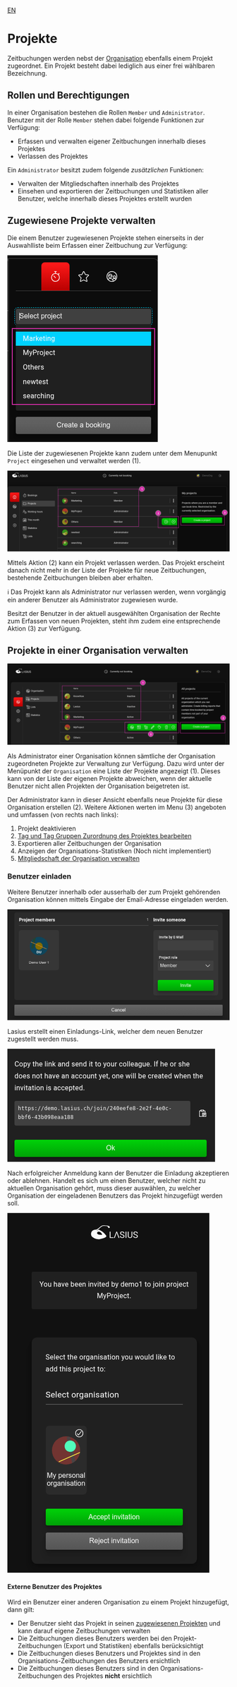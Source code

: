 [EN](Projects.md)

# Projekte
Zeitbuchungen werden nebst der [Organisation](DE%3AOrganisations.md) ebenfalls einem Projekt zugeordnet. Ein Projekt besteht dabei lediglich aus einer frei wählbaren Bezeichnung.


## Rollen und Berechtigungen
In einer Organisation bestehen die Rollen `Member` und `Administrator`. Benutzer mit der Rolle `Member` stehen dabei folgende Funktionen zur Verfügung:

- Erfassen und verwalten eigener Zeitbuchungen innerhalb dieses Projektes
- Verlassen des Projektes

Ein `Administrator` besitzt zudem folgende *zusätzlichen* Funktionen:

- Verwalten der Mitgliedschaften innerhalb des Projektes
- Einsehen und exportieren der Zeitbuchungen und Statistiken aller Benutzer, welche innerhalb dieses Projektes erstellt wurden

## Zugewiesene Projekte verwalten
Die einem Benutzer zugewiesenen Projekte stehen einerseits in der Auswahlliste beim Erfassen einer Zeitbuchung zur Verfügung:

![Projektliste beim Erfassen einer Zeitbuchung](images/Lasius_TimeBooking_Projects.png)

Die Liste der zugewiesenen Projekte kann zudem unter dem Menupunkt `Project` eingesehen und verwaltet werden (1).

![Zugewiesene Projekte verwalten](images/Lasius_OwnProjects_Manage.png)

Mittels Aktion (2) kann ein Projekt verlassen werden. Das Projekt erscheint danach nicht mehr in der Liste der Projekte für neue Zeitbuchungen, bestehende Zeitbuchungen bleiben aber erhalten.

ℹ️ Das Projekt kann als Administrator nur verlassen werden, wenn vorgängig ein anderer Benutzer als Administrator zugewiesen wurde.

Besitzt der Benutzer in der aktuell ausgewählten Organisation der Rechte zum Erfassen von neuen Projekten, steht ihm zudem eine entsprechende Aktion (3) zur Verfügung.

## Projekte in einer Organisation verwalten

![Organisations-Projekte verwalten](images/Lasius_Projects_Manage.png)

Als Administrator einer Organisation können sämtliche der Organisation zugeordneten Projekte zur Verwaltung zur Verfügung. Dazu wird unter der Menüpunkt der `Organisation` eine Liste der Projekte angezeigt (1). Dieses kann von der Liste der eigenen Projekte abweichen, wenn der aktuelle Benutzer nicht allen Projekten der Organisation beigetreten ist.

Der Administrator kann in dieser Ansicht ebenfalls neue Projekte für diese Organisation erstellen (2).
Weitere Aktionen werten im Menu (3) angeboten und umfassen (von rechts nach links):
1. Projekt deaktivieren
2. [Tag und Tag Gruppen Zurordnung des Projektes bearbeiten](DE%3ATags.md#erfassen-von-tags-und-tag-gruppen)
3. Exportieren aller Zeitbuchungen der Organisation
4. Anzeigen der Organisations-Statistiken (Noch nicht implementiert)
5. [Mitgliedschaft der Organisation verwalten](#benutzer-einladen)

### Benutzer einladen
Weitere Benutzer innerhalb oder ausserhalb der zum Projekt gehörenden Organisation können mittels Eingabe der Email-Adresse eingeladen werden.

![Verwalten Projekt-Mitglieder](images/Lasius_Projects_Invite.png)

Lasius erstellt einen Einladungs-Link, welcher dem neuen Benutzer zugestellt werden muss.

![Projekt Einaldungslink](images/Lasius_Projects_Invitation_Link.png)

Nach erfolgreicher Anmeldung kann der Benutzer die Einladung akzeptieren oder ablehnen. Handelt es sich um einen Benutzer, welcher nicht zu aktuellen Organisation gehört, muss dieser auswählen, zu welcher Organisation der eingeladenen Benutzers das Projekt hinzugefügt werden soll.

![Projekteinladung akzeptieren](images/Lasius_Projects_Invitation.png)

#### Externe Benutzer des Projektes
Wird ein Benutzer einer anderen Organisation zu einem Projekt hinzugefügt, dann gilt:

- Der Benutzer sieht das Projekt in seinen [zugewiesenen Projekten](#zugewiesene-projekte-verwalten) und kann darauf eigene Zeitbuchungen verwalten
- Die Zeitbuchungen dieses Benutzers werden bei den Projekt-Zeitbuchungen (Export und Statistiken) ebenfalls berücksichtigt
- Die Zeitbuchungen dieses Benutzers und Projektes sind in den Organisations-Zeitbuchungen des Benutzers ersichtlich
- Die Zeitbuchungen dieses Benutzers sind in den Organisations-Zeitbuchungen des Projektes **nicht** ersichtlich
